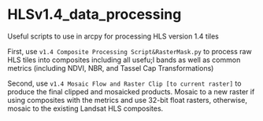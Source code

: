 # HLSv1.4_data_processing
Useful scripts to use in arcpy for processing HLS version 1.4 tiles

First, use `v1.4 Composite Processing Script&RasterMask.py` to process raw HLS tiles into composites including all usefu;l bands as well as common metrics 
(including NDVI, NBR, and Tassel Cap Transformations)

Second, use `v1.4 Mosaic Flow and Raster Clip [to current raster]` to produce the final clipped and mosaicked products. Mosaic to a new raster if using composites with the metrics and use 32-bit float rasters, otherwise, mosaic to the existing Landsat HLS composites.
